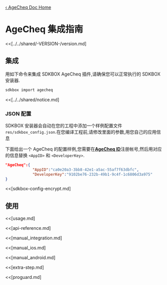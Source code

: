 [&#8249; AgeCheq Doc Home](./)

<h1>AgeCheq 集成指南</h1>
<<[../../shared/-VERSION-/version.md]

## 集成
用如下命令来集成 SDKBOX AgeCheq 插件,请确保您可以正常执行的 SDKBOX 安装器.
```bash
sdkbox import agecheq
```

<<[../../shared/notice.md]

<!--## Configuration
<<[../../shared/sdkbox_cloud.md]
<<[../../shared/remote_application_config.md]-->


### JSON 配置
SDKBOX 安装器会自动在您的工程中添加一个样例配置文件`res/sdkbox_config.json`.在您编译工程前,请修改里面的参数,用您自己的应用信息

下面给出一个 AgeCheq 的配置样例,您需要在[__AgeCheq ID__](http://developer.agecheq.com/)注册帐号,然后用对应的信息替换 `<AppID>` 和 `<DeveloperKey>`.
```json
"AgeCheq":{
            "AppID":"ca0e20a3-3bb8-42e1-a5ac-55af7f63dbfc",
            "DeveloperKey":"9102be76-232b-49b1-9c4f-1c6806d3a975"
}
```

<<[sdkbox-config-encrypt.md]

## 使用

<<[usage.md]

<<[api-reference.md]

<<[manual_integration.md]

<<[manual_ios.md]

<<[manual_android.md]

<<[extra-step.md]

<<[proguard.md]
